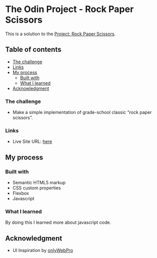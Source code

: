 # The Odin Project - Rock Paper Scissors

This is a solution to the [Project: Rock Paper Scissors](https://www.theodinproject.com/paths/foundations/courses/foundations/lessons/rock-paper-scissors).

## Table of contents

- [The challenge](#the-challenge)
- [Links](#links)
- [My process](#my-process)
  - [Built with](#built-with)
  - [What I learned](#what-i-learned)
- [Acknowledgment](#acknowledgment)

### The challenge

- Make a simple implementation of grade-school classic “rock paper scissors”.

### Links

- Live Site URL: [here](https://ted-dino.github.io/The-Odin-Project/rock-paper-scissor/)

## My process

### Built with

- Semantic HTML5 markup
- CSS custom properties
- Flexbox
- Javascript

### What I learned

By doing this I learned more about javascript code.

## Acknowledgment

- UI Inspiration by <a href="http://www.onlywebpro.com/demo/rock_paper_scissors/index.html">onlyWebPro</a>
